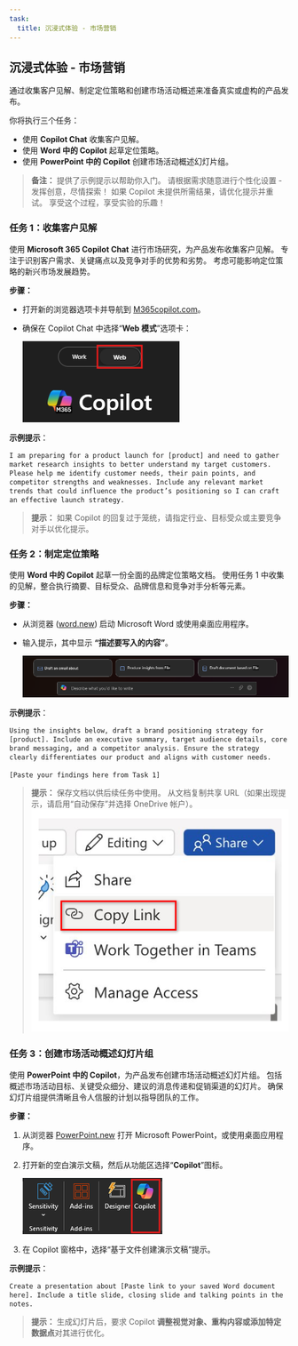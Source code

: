 ```yaml
---
task:
  title: 沉浸式体验 - 市场营销
---
```


## 沉浸式体验 - 市场营销  

通过收集客户见解、制定定位策略和创建市场活动概述来准备真实或虚构的产品发布。  

你将执行三个任务：  

- 使用 **Copilot Chat** 收集客户见解。  
- 使用 **Word 中的 Copilot** 起草定位策略。  
- 使用 **PowerPoint 中的 Copilot** 创建市场活动概述幻灯片组。  

> **备注：** 提供了示例提示以帮助你入门。 请根据需求随意进行个性化设置 - 发挥创意，尽情探索！ 如果 Copilot 未提供所需结果，请优化提示并重试。 享受这个过程，享受实验的乐趣！  

### 任务 1：收集客户见解  

使用 **Microsoft 365 Copilot Chat** 进行市场研究，为产品发布收集客户见解。 专注于识别客户需求、关键痛点以及竞争对手的优势和劣势。 考虑可能影响定位策略的新兴市场发展趋势。

**步骤：**

- 打开新的浏览器选项卡并导航到 [M365copilot.com](https://m365copilot.com/)。  
- 确保在 Copilot Chat 中选择“**Web 模式**”选项卡：

    ![显示“工作模式”选项卡的屏幕截图。](../Prompts/Media/web-mode.png)

**示例提示**：  

```text
I am preparing for a product launch for [product] and need to gather market research insights to better understand my target customers. Please help me identify customer needs, their pain points, and competitor strengths and weaknesses. Include any relevant market trends that could influence the product’s positioning so I can craft an effective launch strategy.
```

> **提示：** 如果 Copilot 的回复过于笼统，请指定行业、目标受众或主要竞争对手以优化提示。

### 任务 2：制定定位策略  

使用 **Word 中的 Copilot** 起草一份全面的品牌定位策略文档。 使用任务 1 中收集的见解，整合执行摘要、目标受众、品牌信息和竞争对手分析等元素。  

**步骤：**

- 从浏览器 ([word.new](https://word.new)) 启动 Microsoft Word 或使用桌面应用程序。
- 输入提示，其中显示 **“描述要写入的内容”**。

    ![显示 Word 中的 Copilot 的屏幕截图。](../Prompts/Media/draft-with-copilot.png)

**示例提示**：  

```text
Using the insights below, draft a brand positioning strategy for [product]. Include an executive summary, target audience details, core brand messaging, and a competitor analysis. Ensure the strategy clearly differentiates our product and aligns with customer needs.

[Paste your findings here from Task 1]
```

> **提示：** 保存文档以供后续任务中使用。 从文档复制共享 URL（如果出现提示，请启用“自动保存”并选择 OneDrive 帐户）。
> ![共享链接。](../Demos/Media/share-menu-with-copy-link-9fd1c60a.png)

### 任务 3：创建市场活动概述幻灯片组  

使用 **PowerPoint 中的 Copilot**，为产品发布创建市场活动概述幻灯片组。 包括概述市场活动目标、关键受众细分、建议的消息传递和促销渠道的幻灯片。 确保幻灯片组提供清晰且令人信服的计划以指导团队的工作。

**步骤：**

1. 从浏览器 [PowerPoint.new](https://PowerPoint.new) 打开 Microsoft PowerPoint，或使用桌面应用程序。

1. 打开新的空白演示文稿，然后从功能区选择“**Copilot**”图标。

    ![功能区中的 Copilot](../Prompts/Media/copilot-ribbon-powerpoint.png)

1. 在 Copilot 窗格中，选择“基于文件创建演示文稿”提示。

**示例提示**：  

```text
Create a presentation about [Paste link to your saved Word document here]. Include a title slide, closing slide and talking points in the notes. 
```

> **提示：** 生成幻灯片后，要求 Copilot **调整视觉对象、重构内容或添加特定数据点**对其进行优化。
